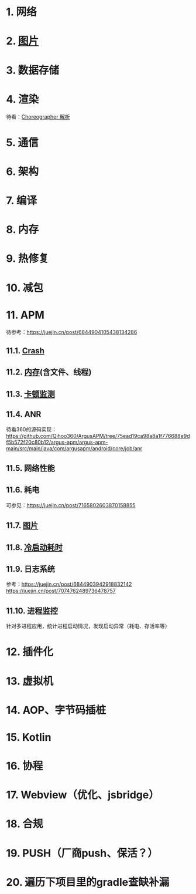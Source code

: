 # 1. 网络
# 2. [图片](https://github.com/reverseSecondHalf/androidinterview/blob/main/picture/pic.md)
# 3. 数据存储
# 4. 渲染
待看：[Choreographer 解析](https://www.jianshu.com/p/dd32ec35db1d)
# 5. 通信
# 6. 架构
# 7. 编译
# 8. 内存
# 9. 热修复  
# 10. 减包
# 11. APM
待参考：https://juejin.cn/post/6844904105438134286

## 11.1. [Crash](https://github.com/reverseSecondHalf/androidinterview/blob/main/apm/crash.md)
## 11.2. [内存](https://github.com/reverseSecondHalf/androidinterview/blob/main/apm/memory.md)(含文件、线程)
## 11.3. [卡顿监测](https://github.com/reverseSecondHalf/androidinterview/blob/main/apm/block.md)  
## 11.4. ANR
待看360的源码实现：https://github.com/Qihoo360/ArgusAPM/tree/75ead19ca98a8a1f776688e9df5b572f20c80b12/argus-apm/argus-apm-main/src/main/java/com/argusapm/android/core/job/anr
## 11.5. 网络性能  
## 11.6. 耗电
可参见：https://juejin.cn/post/7165802603870158855
## 11.7. [图片](https://github.com/reverseSecondHalf/androidinterview/blob/main/picture/pic.md)
## 11.8. [冷启动耗时](https://github.com/reverseSecondHalf/androidinterview/blob/main/apm/coldstart.md)
## 11.9. 日志系统  
参考：https://juejin.cn/post/6844903942918832142
https://juejin.cn/post/7074762489736478757
## 11.10. 进程监控  
针对多进程应用，统计进程启动情况，发现启动异常（耗电、存活率等）
# 12. 插件化  
# 13. 虚拟机  
# 14. AOP、字节码插桩
# 15. Kotlin  
# 16. 协程  
# 17. Webview（优化、jsbridge）
# 18. 合规
# 19. PUSH（厂商push、保活？）
# 20. 遍历下项目里的gradle查缺补漏
